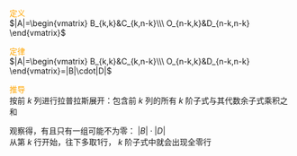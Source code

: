 <font color=orange>定义</font>  
 $|A|=\begin{vmatrix}  
B_{k,k}&C_{k,n-k}\\\   
O_{n-k,k}&D_{n-k,n-k}  
\end{vmatrix}$   
  
<font color=orange>定律</font>  
 $|A|=\begin{vmatrix}  
B_{k,k}&C_{k,n-k}\\\   
O_{n-k,k}&D_{n-k,n-k}  
\end{vmatrix}=|B|\cdot|D|$   
  
<font color=orange>推导</font>  
按前 $k$ 列进行拉普拉斯展开：包含前 $k$ 列的所有 $k$ 阶子式与其代数余子式乘积之和  
  
观察得，有且只有一组可能不为零： $|B|\cdot|D|$   
从第 $k$ 行开始，往下多取1行， $k$ 阶子式中就会出现全零行  
